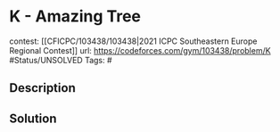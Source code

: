 # K - Amazing Tree

contest: [[CFICPC/103438/103438|2021 ICPC Southeastern Europe Regional Contest]]
url: https://codeforces.com/gym/103438/problem/K
#Status/UNSOLVED
Tags: #

## Description

## Solution

